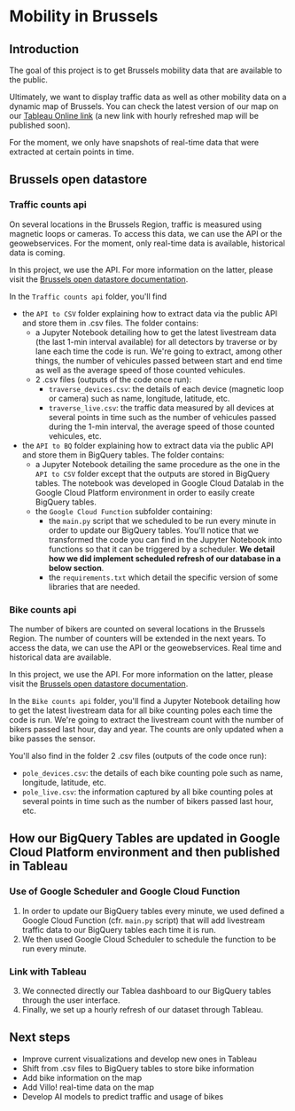 # Mobility in Brussels

## Introduction
The goal of this project is to get Brussels mobility data that are available to the public.

Ultimately, we want to display traffic data as well as other mobility data on a dynamic map of Brussels. 
You can check the latest version of our map on our [Tableau Online link](https://eu-west-1a.online.tableau.com/t/thimremy/views/TrafficinBrussels/TrafficinBrussels?iframeSizedToWindow=true&:embed=y&:showAppBanner=false&:display_count=no&:showVizHome=no&:origin=viz_share_link) (a new link with hourly refreshed map will be published soon).

For the moment, we only have snapshots of real-time data that were extracted at certain points in time.

## Brussels open datastore

### Traffic counts api

On several locations in the Brussels Region, traffic is measured using magnetic loops or cameras. To access this data, we can use the API or the geowebservices. For the moment, only real-time data is available, historical data is coming.

In this project, we use the API. For more information on the latter, please visit the [Brussels open datastore documentation](https://data-mobility.brussels/traffic/api/counts/).

In the `Traffic counts api` folder, you'll find 

- the `API to CSV` folder explaining how to extract data via the public API and store them in .csv files. The folder contains:
    - a Jupyter Notebook detailing how to get the latest livestream data (the last 1-min interval available) for all detectors by   traverse or by lane each time the code is run. We're going to extract, among other things, the number of vehicules passed between start and end time as well as the average speed of those counted vehicules.
    - 2 .csv files (outputs of the code once run):
      - `traverse_devices.csv`: the details of each device (magnetic loop or camera) such as name, longitude, latitude, etc.
      - `traverse_live.csv`: the traffic data measured by all devices at several points in time such as the number of vehicules passed during the 1-min interval, the average speed of those counted vehicules, etc.
- the `API to BQ` folder explaining how to extract data via the public API and store them in BigQuery tables. The folder contains:
    - a Jupyter Notebook detailing the same procedure as the one in the `API to CSV` folder except that the outputs are stored in BigQuery tables. The notebook was developed in Google Cloud Datalab in the Google Cloud Platform environment in order to easily create BigQuery tables.
    - the `Google Cloud Function` subfolder containing: 
      - the `main.py` script that we scheduled to be run every minute in order to update our BigQuery tables. You'll notice that we transformed the code you can find in the Jupyter Notebook into functions so that it can be triggered by a scheduler. __We detail how we did implement scheduled refresh of our database in a below section__.
      - the `requirements.txt` which detail the specific version of some libraries that are needed.
      
### Bike counts api

The number of bikers are counted on several locations in the Brussels Region. The number of counters will be extended in the next years. To access the data, we can use the API or the geowebservices. Real time and historical data are available.

In this project, we use the API. For more information on the latter, please visit the [Brussels open datastore documentation](https://data-mobility.brussels/bike/api/counts/).

In the `Bike counts api` folder, you'll find a Jupyter Notebook detailing how to get the latest livestream data for all bike counting poles each time the code is run. We're going to extract the livestream count with the number of bikers passed last hour, day and year. The counts are only updated when a bike passes the sensor.

You'll also find in the folder 2 .csv files (outputs of the code once run):
- `pole_devices.csv`: the details of each bike counting pole such as name, longitude, latitude, etc.
- `pole_live.csv`: the information captured by all bike counting poles at several points in time such as the number of bikers passed last hour, etc.

## How our BigQuery Tables are updated in Google Cloud Platform environment and then published in Tableau

### Use of Google Scheduler and Google Cloud Function

1. In order to update our BigQuery tables every minute, we used defined a Google Cloud Function (cfr. `main.py` script) that will add livestream traffic data to our BigQuery tables each time  it is run.
2. We then used Google Cloud Scheduler to schedule the function to be run every minute.

### Link with Tableau

3. We connected directly our Tablea dashboard to our BigQuery tables through the user interface.
4. Finally, we set up a hourly refresh of our dataset through Tableau.  

## Next steps

- Improve current visualizations and develop new ones in Tableau
- Shift from .csv files to BigQuery tables to store bike information
- Add bike information on the map
- Add Villo! real-time data on the map
- Develop AI models to predict traffic and usage of bikes
